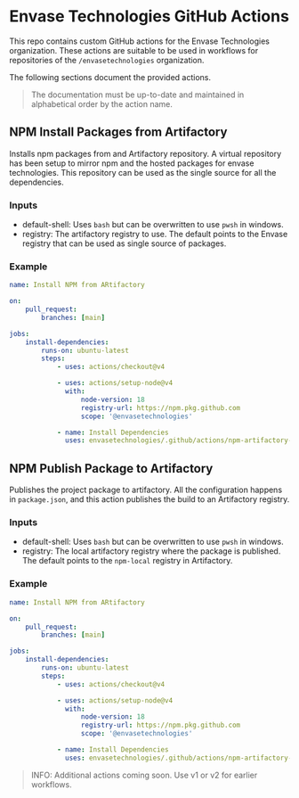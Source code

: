 # Envase Technologies GitHub Actions

This repo contains custom GitHub actions for the Envase Technologies organization. These actions are suitable to be used in workflows for repositories of the `/envasetechnologies` organization.

The following sections document the provided actions.

> The documentation must be up-to-date and maintained in alphabetical order by the action name.

## NPM Install Packages from Artifactory

Installs npm packages from and Artifactory repository. A virtual repository has been setup to mirror npm and the hosted packages for envase technologies. This repository can be used as the single source for all the dependencies.

### Inputs
- default-shell: Uses `bash` but can be overwritten to use `pwsh` in windows.
- registry: The artifactory registry to use. The default points to the Envase registry that can be used as single source of packages.

### Example

```yaml
name: Install NPM from ARtifactory

on:
    pull_request:
        branches: [main]

jobs:
    install-dependencies:
        runs-on: ubuntu-latest
        steps:
            - uses: actions/checkout@v4

            - uses: actions/setup-node@v4
              with:
                  node-version: 18
                  registry-url: https://npm.pkg.github.com
                  scope: '@envasetechnologies'

            - name: Install Dependencies
              uses: envasetechnologies/.github/actions/npm-artifactory-install@v3

```

## NPM Publish Package to Artifactory

Publishes the project package to artifactory. All the configuration happens in `package.json`, and this action publishes the build to an Artifactory registry.

### Inputs
- default-shell: Uses `bash` but can be overwritten to use `pwsh` in windows.
- registry: The local artifactory registry where the package is published. The default points to the `npm-local` registry in Artifactory.

### Example

```yaml
name: Install NPM from ARtifactory

on:
    pull_request:
        branches: [main]

jobs:
    install-dependencies:
        runs-on: ubuntu-latest
        steps:
            - uses: actions/checkout@v4

            - uses: actions/setup-node@v4
              with:
                  node-version: 18
                  registry-url: https://npm.pkg.github.com
                  scope: '@envasetechnologies'

            - name: Install Dependencies
              uses: envasetechnologies/.github/actions/npm-artifactory-publish@v3
```

> INFO: Additional actions coming soon. Use v1 or v2 for earlier workflows.